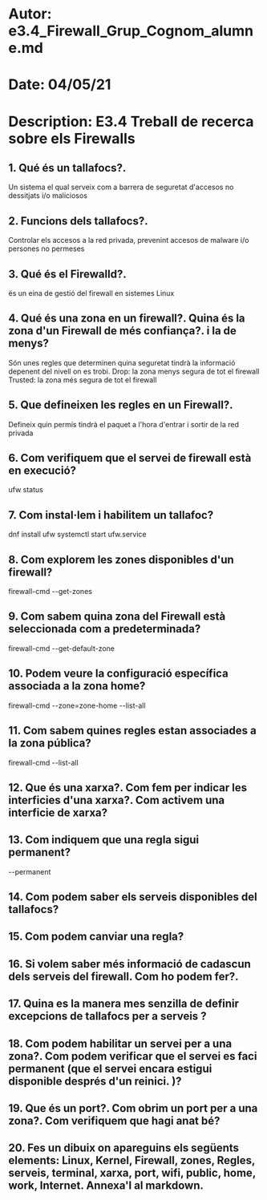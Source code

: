 # Autor:          e3.4_Firewall_Grup_Cognom_alumne.md
# Date:           04/05/21
# Description:    E3.4 Treball de recerca sobre els Firewalls

## 1. Qué és un tallafocs?. 
Un sistema el qual serveix com a barrera de seguretat d'accesos no dessitjats i/o maliciosos

## 2. Funcions dels tallafocs?. 
Controlar els accesos a la red privada, prevenint accesos de malware i/o persones no permeses

## 3. Qué és el Firewalld?. 
ës un eina de gestió del firewall en sistemes Linux

## 4. Qué és una zona en un firewall?. Quina és la zona d'un Firewall de més confiança?. i la de menys?
Són unes regles que determinen quina seguretat tindrà la informació depenent del nivell on es trobi.
Drop: la zona menys segura de tot el firewall
Trusted: la zona més segura de tot el firewall

## 5. Que defineixen les regles en un Firewall?. 
Defineix quin permís tindrà el paquet a l'hora d'entrar i sortir de la red privada

## 6. Com verifiquem que el servei de firewall està en execució?
ufw status

## 7. Com instal·lem i habilitem un tallafoc?
dnf install ufw
systemctl start ufw.service



## 8. Com explorem les zones disponibles d'un firewall?
firewall-cmd --get-zones



## 9. Com sabem quina zona del Firewall està seleccionada com a predeterminada? 
 firewall-cmd --get-default-zone



## 10. Podem veure la configuració específica associada a la zona home?
firewall-cmd --zone=zone-home --list-all


## 11. Com sabem quines regles estan associades a la zona pública? 
firewall-cmd --list-all


## 12. Que és una xarxa?. Com fem per indicar les interficies d'una xarxa?. Com activem una interficie de xarxa?  




## 13. Com indiquem que una regla sigui permanent? 
--permanent




## 14. Com podem saber els serveis disponibles del tallafocs?





## 15. Com podem canviar una regla?




## 16. Si volem saber més informació de cadascun dels serveis del firewall. Com ho podem fer?.




## 17. Quina es la manera mes senzilla de definir excepcions de tallafocs per a serveis ?




## 18. Com podem habilitar un servei per a una zona?. Com podem verificar que el servei es faci permanent (que el  servei encara estigui disponible després d'un reinici. )? 





## 19. Que és un port?. Com obrim un port per a una zona?. Com verifiquem que hagi anat bé?





## 20. Fes un dibuix on apareguins els següents elements: Linux, Kernel, Firewall, zones, Regles, serveis, terminal, xarxa, port, wifi, public, home, work, Internet. Annexa'l al markdown.
